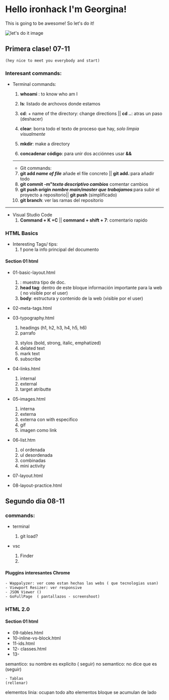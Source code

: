 # Hello ironhack I'm Georgina!

This is going to be awesome! So let's do it!

![ let's do it image](https://media.giphy.com/media/p6qWfRJ4RxltUEmrl9/giphy.gif)

## Primera clase! 07-11

    (hey nice to meet you everybody and start)

### Interesant commands:

- Terminal commands:

  1. **whoami** : to know who am I
  2. **ls**: listado de archovos donde estamos
  3. **cd**: + name of the directory: change directions || **cd ..**: atras un paso (deshacer)
  4. **clear**: borra todo el texto de proceso que hay, _solo limpia visualmente_

  5. **mkdir**: make a directory
  6. **concadenar código**: para unir dos acciónnes usar **&&**

  ***

  - Git commands:

  7. **git add _name of file_** añade el file concreto || **git add.**:para añadir todo
  8. **git commit -m"_texto descriptivo cambios_** comentar cambios
  9. **git push origin _nombre main/master que trabajamos_**:para subir el proyecto a repositorio|| **git push** (simplificado)
  10. **git branch**: ver las ramas del repositorio

---

- Visual Studio Code
  1. **Command + K +C** || **command + shift + 7**: comentario rapido

### HTML Basics

- Interesting Tags/ tips:
  1. **!** pone la info principal del documento

#### Section 01 html

- 01-basic-layout.html

  1. **<!DOCTYPE html>**: muestra tipo de doc.
  2. **head tag**: dentro de este bloque información importante para la web ( no visible por el user)
  3. **body**: estructura y contenido de la web (visible por el user)

- 02-meta-tags.html

- 03-typography.html

  1. headings (h1, h2, h3, h4, h5, h6)
  2. parrafo <p>
  3. stylos (bold, strong, italic, emphatized)
  4. delated text
  5. mark text
  6. subscribe

- 04-links.html

  1. internal
  2. external
  3. target atributte

- 05-images.html

  1. interna
  2. externa
  3. externa con with especifico
  4. gif
  5. imagen como link

- 06-list.htm

  1. ol ordenada
  2. ul desordenada
  3. combinadas
  4. mini activity

- 07-layout.html

- 08-layout-practice.html

## Segundo dia 08-11

### commands:

- terminal

  1. git load?

- vsc
  1.  Finder
  2.

#### Pluggins interesantes Chrome

    - Wappalyzer: ver como estan hechas las webs ( que tecnologias usan)
    - Viewport Resizer: ver responsive
    - JSON Viewer ()
    - GoFullPage  ( pantallazos - screenshoot)

### HTML 2.0

#### Section 01 html

- 09-tables.html
- 10-inline-vs-block.html
- 11-ids.html
- 12- classes.html
- 13-

semantico: su nombre es explicito ( seguir)
no semantico: no dice que es (seguir)

    - Tablas
    (rellenar)

elementos linia: ocupan todo alto
elementos bloque se acumulan de lado
